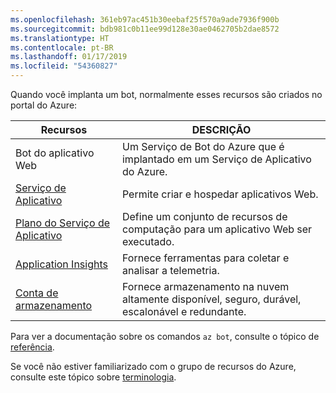 ```yaml
---
ms.openlocfilehash: 361eb97ac451b30eebaf25f570a9ade7936f900b
ms.sourcegitcommit: bdb981c0b11ee99d128e30ae0462705b2dae8572
ms.translationtype: HT
ms.contentlocale: pt-BR
ms.lasthandoff: 01/17/2019
ms.locfileid: "54360827"
---
```

Quando você implanta um bot, normalmente esses recursos são criados no portal do Azure:

| Recursos      | DESCRIÇÃO |
|----------------|-------------|
| Bot do aplicativo Web | Um Serviço de Bot do Azure que é implantado em um Serviço de Aplicativo do Azure.|
| [Serviço de Aplicativo](https://docs.microsoft.com/en-us/azure/app-service/)| Permite criar e hospedar aplicativos Web.|
| [Plano do Serviço de Aplicativo](https://docs.microsoft.com/en-us/azure/app-service/azure-web-sites-web-hosting-plans-in-depth-overview)| Define um conjunto de recursos de computação para um aplicativo Web ser executado.|
| [Application Insights](https://docs.microsoft.com/en-us/azure/application-insights/app-insights-overview)| Fornece ferramentas para coletar e analisar a telemetria.|
| [Conta de armazenamento](https://docs.microsoft.com/en-us/azure/storage/common/storage-introduction)| Fornece armazenamento na nuvem altamente disponível, seguro, durável, escalonável e redundante.|

Para ver a documentação sobre os comandos `az bot`, consulte o tópico de [referência](https://docs.microsoft.com/en-us/cli/azure/bot?view=azure-cli-latest).

Se você não estiver familiarizado com o grupo de recursos do Azure, consulte este tópico sobre [terminologia](https://docs.microsoft.com/en-us/azure/azure-resource-manager/resource-group-overview#terminology).